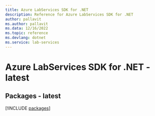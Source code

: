 ```yaml
---
title: Azure LabServices SDK for .NET
description: Reference for Azure LabServices SDK for .NET
author: pallavit
ms.author: pallavit
ms.data: 12/16/2022
ms.topic: reference
ms.devlang: dotnet
ms.service: lab-services
---
```

# Azure LabServices SDK for .NET - latest
## Packages - latest
[!INCLUDE [packages](labservices-index.md)]
